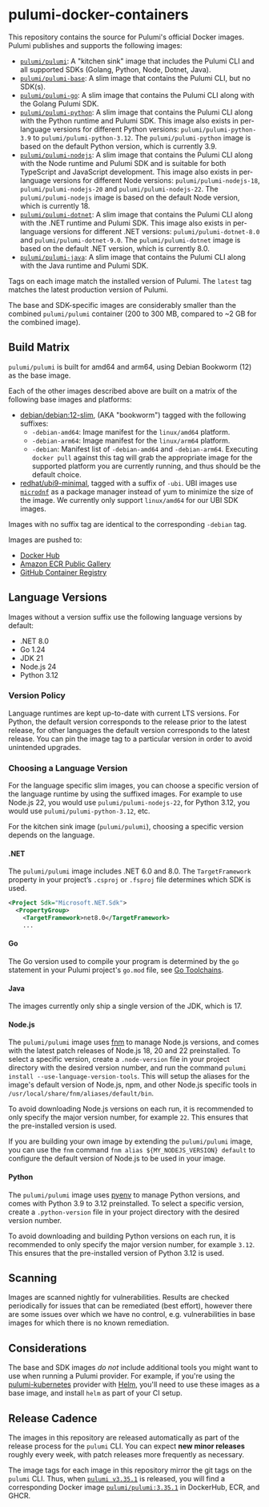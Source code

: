 # pulumi-docker-containers

This repository contains the source for Pulumi's official Docker images.  Pulumi publishes and supports the following images:

- [`pulumi/pulumi`](https://hub.docker.com/r/pulumi/pulumi): A "kitchen sink" image that includes the Pulumi CLI and all supported SDKs (Golang, Python, Node, Dotnet, Java).
- [`pulumi/pulumi-base`](https://hub.docker.com/r/pulumi/pulumi-base): A slim image that contains the Pulumi CLI, but no SDK(s).
- [`pulumi/pulumi-go`](https://hub.docker.com/r/pulumi/pulumi-go): A slim image that contains the Pulumi CLI along with the Golang Pulumi SDK.
- [`pulumi/pulumi-python`](https://hub.docker.com/r/pulumi/pulumi-python): A slim image that contains the Pulumi CLI along with the Python runtime and Pulumi SDK. This image also exists in per-language versions for different Python versions: `pulumi/pulumi-python-3.9` to `pulumi/pulumi-python-3.12`. The `pulumi/pulumi-python` image is based on the default Python version, which is currently 3.9.
- [`pulumi/pulumi-nodejs`](https://hub.docker.com/r/pulumi/pulumi-nodejs): A slim image that contains the Pulumi CLI along with the Node runtime and Pulumi SDK and is suitable for both TypeScript and JavaScript development. This image also exists in per-language versions for different Node versions: `pulumi/pulumi-nodejs-18`, `pulumi/pulumi-nodejs-20` and `pulumi/pulumi-nodejs-22`. The `pulumi/pulumi-nodejs` image is based on the default Node version, which is currently 18.
- [`pulumi/pulumi-dotnet`](https://hub.docker.com/r/pulumi/pulumi-dotnet): A slim image that contains the Pulumi CLI along with the .NET runtime and Pulumi SDK. This image also exists in per-language versions for different .NET versions: `pulumi/pulumi-dotnet-8.0` and `pulumi/pulumi-dotnet-9.0`. The `pulumi/pulumi-dotnet` image is based on the default .NET version, which is currently 8.0.
- [`pulumi/pulumi-java`](https://hub.docker.com/r/pulumi/pulumi-java): A slim image that contains the Pulumi CLI along with the Java runtime and Pulumi SDK.

Tags on each image match the installed version of Pulumi.  The `latest` tag matches the latest production version of Pulumi.

The base and SDK-specific images are considerably smaller than the combined `pulumi/pulumi` container (200 to 300 MB, compared to ~2 GB for the combined image).

## Build Matrix

`pulumi/pulumi` is built for amd64 and arm64, using Debian Bookworm (12) as the base image.

Each of the other images described above are built on a matrix of the following base images and platforms:

- [debian/debian:12-slim](https://github.com/debuerreotype/docker-debian-artifacts/blob/d99a48edaa18ad2bbb260c388b274c8c093f2d32/bullseye/slim/Dockerfile), (AKA "bookworm") tagged with the following suffixes:
  - `-debian-amd64`: Image manifest for the `linux/amd64` platform.
  - `-debian-arm64`: Image manifest for the `linux/arm64` platform.
  - `-debian`:  Manifest list of `-debian-amd64` and `-debian-arm64`.  Executing `docker pull` against this tag will grab the appropriate image for the supported platform you are currently running, and thus should be the default choice.
- [redhat/ubi9-minimal](https://hub.docker.com/r/redhat/ubi9-minimal), tagged with a suffix of `-ubi`.  UBI images use [`microdnf`](https://github.com/rpm-software-management/microdnf) as a package manager instead of yum to minimize the size of the image.  We currently only support `linux/amd64` for our UBI SDK images.

Images with no suffix tag are identical to the corresponding `-debian` tag.

Images are pushed to:

* [Docker Hub](https://hub.docker.com/u/pulumi)
* [Amazon ECR Public Gallery](https://gallery.ecr.aws/pulumi/)
* [GitHub Container Registry](https://github.com/orgs/pulumi/packages)

## Language Versions

Images without a version suffix use the following language versions by default:

 - .NET 8.0
 - Go 1.24
 - JDK 21
 - Node.js 24
 - Python 3.12

### Version Policy

Language runtimes are kept up-to-date with current LTS versions. For Python, the default version corresponds to the release prior to the latest release, for other languages the default version corresponds to the latest release. You can pin the image tag to a particular version in order to avoid unintended upgrades.

### Choosing a Language Version

For the language specific slim images, you can choose a specific version of the language runtime by using the suffixed images. For example to use Node.js 22, you would use `pulumi/pulumi-nodejs-22`, for Python 3.12, you would use `pulumi/pulumi-python-3.12`, etc.

For the kitchen sink image (`pulumi/pulumi`), choosing a specific version depends on the language.

#### .NET

The `pulumi/pulumi` image includes .NET 6.0 and 8.0. The `TargetFramework` property in your project’s `.csproj` or `.fsproj` file determines which SDK is used.

```xml
﻿<Project Sdk="Microsoft.NET.Sdk">
  <PropertyGroup>
    <TargetFramework>net8.0</TargetFramework>
    ...
```

#### Go

The Go version used to compile your program is determined by the `go` statement in your Pulumi project's `go.mod` file, see [Go Toolchains](https://go.dev/doc/toolchain).

#### Java

The images currently only ship a single version of the JDK, which is 17.

#### Node.js

The `pulumi/pulumi` image uses [fnm](https://github.com/Schniz/fnm) to manage Node.js versions, and comes with the latest patch releases of Node.js 18, 20 and 22 preinstalled. To select a specific version, create a `.node-version` file in your project directory with the desired version number, and run the command `pulumi install --use-language-version-tools`. This will setup the aliases for the image's default version of Node.js, npm, and other Node.js specific tools in `/usr/local/share/fnm/aliases/default/bin`.

To avoid downloading Node.js versions on each run, it is recommended to only specify the major version number, for example `22`. This ensures that the pre-installed version is used.

If you are building your own image by extending the `pulumi/pulumi` image, you can use the `fnm` command `fnm alias ${MY_NODEJS_VERSION} default` to configure the default version of Node.js to be used in your image.

#### Python

The `pulumi/pulumi` image uses [pyenv](https://github.com/pyenv/pyenv) to manage Python versions, and comes with Python 3.9 to 3.12 preinstalled. To select a specific version, create a `.python-version` file in your project directory with the desired version number.

To avoid downloading and building Python versions on each run, it is recommended to only specify the major version number, for example `3.12`. This ensures that the pre-installed version of Python 3.12 is used.

## Scanning

Images are scanned nightly for vulnerabilities.  Results are checked periodically for issues that can be remediated (best effort), however there are some issues over which we have no control, e.g. vulnerabilities in base images for which there is no known remediation.

## Considerations

The base and SDK images _do not_ include additional tools you might want to use when running a Pulumi provider. For example, if you're using the [pulumi-kubernetes](https://github.com/pulumi/pulumi-kubernetes) provider with [Helm](https://helm.sh/), you'll need to use these images as a base image, and install `helm` as part of your CI setup.

## Release Cadence

The images in this repository are released automatically as part of the release process for the `pulumi` CLI. You can expect **new minor releases** roughly every week, with patch releases more frequently as necessary.

The image tags for each image in this repository mirror the git tags on the `pulumi` CLI. Thus, when [`pulumi v3.35.1`](https://github.com/pulumi/pulumi/releases) is released, you will find a corresponding Docker image [`pulumi/pulumi:3.35.1`](https://hub.docker.com/r/pulumi/pulumi) in DockerHub, ECR, and GHCR.
